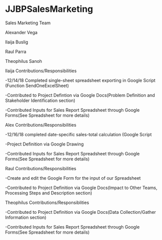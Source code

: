# JJBPSalesMarketing

Sales Marketing Team

Alexander Vega

Ilaija Buslig

Raul Parra

Theophilus Sanoh

Ilaija Contributions/Responsibilities

-12/14/18 Completed single-sheet spreadsheet exporting in Google Script (Function SendOneExcelSheet)

-Contributed to Project Defintion via Google Docs(Problem Definition and Stakeholder Identification section)

-Contributed Inputs for Sales Report Spreadsheet through Google Forms(See Spreadsheet for more details)

Alex Contributions/Responsibilities 

-12/16/18 completed date-specific sales-total calculation (Google Script

-Project Definition via Google Drawing

-Contributed Inputs for Sales Report Spreadsheet through Google Forms(See Spreadsheet for more details)


Raul Contributions/Responsibilities

-Create and edit the Google Form for the input of our Spreadsheet

-Contributed to Project Definition via Google Docs(Impact to Other Teams, Processing Steps and Description section)

Theophilus Contributions/Responsiblities

-Contributed to Project Definition via Google Docs(Data Collection/Gather Information section)

-Contributed Inputs for Sales Report Spreadsheet through Google Forms(See Spreadsheet for more details)
